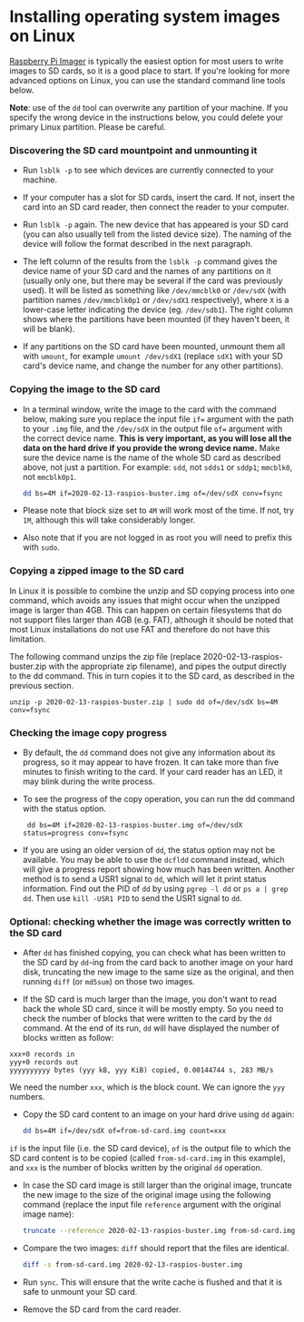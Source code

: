 # Installing operating system images on Linux

[Raspberry Pi Imager](README.md) is typically the easiest option for most users to write images to SD cards, so it is a good place to start. If you're looking for more advanced options on Linux, you can use the standard command line tools below.

**Note**: use of the `dd` tool can overwrite any partition of your machine. If you specify the wrong device in the instructions below, you could delete your primary Linux partition. Please be careful.

### Discovering the SD card mountpoint and unmounting it
- Run `lsblk -p` to see which devices are currently connected to your machine.

- If your computer has a slot for SD cards, insert the card. If not, insert the card into an SD card reader, then connect the reader to your computer.

- Run `lsblk -p` again. The new device that has appeared is your SD card (you can also usually tell from the listed device size). The naming of the device will follow the format described in the next paragraph.

- The left column of the results from the `lsblk -p` command gives the device name of your SD card and the names of any partitions on it (usually only one, but there may be several if the card was previously used). It will be listed as something like `/dev/mmcblk0` or `/dev/sdX` (with partition names `/dev/mmcblk0p1` or `/dev/sdX1` respectively), where `X` is a lower-case letter indicating the device (eg. `/dev/sdb1`). The right column shows where the partitions have been mounted (if they haven't been, it will be blank).

- If any partitions on the SD card have been mounted, unmount them all with `umount`, for example `umount /dev/sdX1` (replace `sdX1` with your SD card's device name, and change the number for any other partitions).

### Copying the image to the SD card

- In a terminal window, write the image to the card with the command below, making sure you replace the input file `if=` argument with the path to your `.img` file, and the `/dev/sdX` in the output file `of=` argument with the correct device name. **This is very important, as you will lose all the data on the hard drive if you provide the wrong device name.** Make sure the device name is the name of the whole SD card as described above, not just a partition. For example: `sdd`, not `sdds1` or `sddp1`; `mmcblk0`, not `mmcblk0p1`.

    ```bash
    dd bs=4M if=2020-02-13-raspios-buster.img of=/dev/sdX conv=fsync
    ```

- Please note that block size set to `4M` will work most of the time. If not,  try `1M`, although this will take considerably longer.

- Also note that if you are not logged in as root you will need to prefix this with `sudo`.

### Copying a zipped image to the SD card

In Linux it is possible to combine the unzip and SD copying process into one command, which avoids any issues that might occur when the unzipped image is larger than 4GB. This can happen on certain filesystems that do not support files larger than 4GB (e.g. FAT), although it should be noted that most Linux installations do not use FAT and therefore do not have this limitation.

The following command unzips the zip file (replace 2020-02-13-raspios-buster.zip with the appropriate zip filename), and pipes the output directly to the dd command. This in turn copies it to the SD card, as described in the previous section.
```
unzip -p 2020-02-13-raspios-buster.zip | sudo dd of=/dev/sdX bs=4M conv=fsync
```

### Checking the image copy progress

- By default, the `dd` command does not give any information about its progress, so it may appear to have frozen. It can take more than five minutes to finish writing to the card. If your card reader has an LED, it may blink during the write process.

- To see the progress of the copy operation, you can run the dd command with the status option.
   ```
    dd bs=4M if=2020-02-13-raspios-buster.img of=/dev/sdX status=progress conv=fsync
   ```
- If you are using an older version of `dd`, the status option may not be available. You may be able to use the `dcfldd` command instead, which will give a progress report showing how much has been written. Another method is to send a USR1 signal to `dd`, which will let it print status information. Find out the PID of `dd` by using `pgrep -l dd` or `ps a | grep dd`. Then use `kill -USR1 PID` to send the USR1 signal to `dd`.

### Optional: checking whether the image was correctly written to the SD card

- After `dd` has finished copying, you can check what has been written to the SD card by `dd`-ing from the card back to another image on your hard disk, truncating the new image to the same size as the original, and then running `diff` (or `md5sum`) on those two images.

- If the SD card is much larger than the image, you don't want to read back the whole SD card, since it will be mostly empty. So you need to check the number of blocks that were written to the card by the `dd` command. At the end of its run, `dd` will have displayed the number of blocks written as follow:
```
xxx+0 records in
yyy+0 records out
yyyyyyyyyy bytes (yyy kB, yyy KiB) copied, 0.00144744 s, 283 MB/s
```
We need the number `xxx`, which is the block count. We can ignore the `yyy` numbers.

- Copy the SD card content to an image on your hard drive using `dd` again:
    ```bash
    dd bs=4M if=/dev/sdX of=from-sd-card.img count=xxx
    ```
`if` is the input file (i.e. the SD card device), `of` is the output file to which the SD card content is to be copied (called `from-sd-card.img` in this example), and `xxx` is the number of blocks written by the original `dd` operation.

- In case the SD card image is still larger than the original image, truncate the new image to the size of the original image using the following command (replace the input file `reference` argument with the original image name):
    ```bash
    truncate --reference 2020-02-13-raspios-buster.img from-sd-card.img
    ```
- Compare the two images: `diff` should report that the files are identical.
    ```bash
    diff -s from-sd-card.img 2020-02-13-raspios-buster.img
    ```
- Run `sync`. This will ensure that the write cache is flushed and that it is safe to unmount your SD card.

- Remove the SD card from the card reader.
